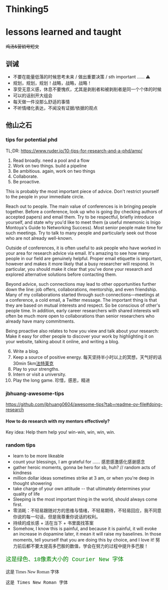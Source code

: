 # Thinking5


# lessons learned and taught

~~鸡汤&营销号短文~~

## 训诫

- 不要在能量低落的时候思考未来 / 做出重要决策 / sth important ...... ⚠️
- 规划，规划，规划！战略，战略，战略！
- 享受无意义感，休息不要愧疚，尤其是剥削者和被剥削者是同一个个体的时候
- 可以的话别开大组会
- 每天做一件没那么舒适的事情
- 不听情绪化表达，不闻没有证据/依据的观点

## 他山之石

### tips for potential phd

TL;DR: https://www.ruder.io/10-tips-for-research-and-a-phd/amp/

1. Read broadly. need a pool and a flow
2. Work on two things. build a pipeline
3. Be ambitious. again, work on two things
4. Collaborate.
5. Be proactive.

This is probably the most important piece of advice. Don't restrict yourself to the people in your immediate circle.

Reach out to people. The main value of conferences is in bringing people together. Before a conference, look up who is going (by checking authors of accepted papers) and email them. Try to be respectful, briefly introduce yourself, and state why you'd like to meet them (a useful mnemonic is Inigo Montoya's Guide to Networking Success). Most senior people make time for such meetings. Try to talk to many people and particularly seek out those who are not already well-known.

Outside of conferences, it is often useful to ask people who have worked in your area for research advice via email. It's amazing to see how many people in our field are genuinely helpful. Proper email etiquette is important, however and makes it more likely that a busy researcher will respond. In particular, you should make it clear that you've done your research and explored alternative solutions before contacting them.

Beyond advice, such connections may lead to other opportunities further down the line: job offers, collaborations, mentorship, and even friendship. Many of my collaborations started through such connections—meetings at a conference, a cold email, a Twitter message. The important thing is that they are based on mutual interests and respect. So be conscious of other's people time. In addition, early career researchers with shared interests will often be much more open to collaborations than senior researchers who already have many commitments.

Being proactive also relates to how you view and talk about your research: Make it easy for other people to discover your work by highlighting it on your website, talking about it online, and writing a blog.

6. Write a blog.
7. Keep a source of positive energy. 每天坚持半小时以上的冥想，天气好的话30min 5km[法特莱克](https://zhuanlan.zhihu.com/p/83092791)
8. Play to your strengths.
9. Intern or visit a university.
10. Play the long game. 珍惜，感恩，精进

### jbhuang-awesome-tips

https://github.com/jbhuang0604/awesome-tips?tab=readme-ov-file#doing-research

#### How to do research with my mentors effectively?

Key idea: Help them help you! win-win, win, win, win.

### random tips

- learn to be more likeable
- count your blessings, I am grateful for ...... 感恩感激感化感谢感念
- gather heroic moments, gonna be hero for sb, huh? // random acts of kindness
- million dollar ideas sometimes strike at 3 am, or when you're deep in thought showering
- take charge of your own attitude -- that ultimately determines your quality of life
- Sleeping is the most important thing in the world, should always come first.
- 零消耗：不轻易跟随对方的思维与情绪，不轻易期待，不轻易回应，我不同意你说的每一句话，但是我尊重你说话的权利。
- 持续的成长感 + 活在当下 + 书里面找答案
- Somehow, I know this is painful, and because it is painful, it will evoke an increase in dopamine later, it mean it will raise my baselines. In those moments, tell yourself that you are doing this by choice, and I love it! 努力前后都不要太提高多巴胺的数值，学会在努力的过程中提升多巴胺！


<p style="color: green; font-size: 18px; font-family: 'Courier New', monospace;">这是绿色、18像素大小的 Courier New 字体</p>

<p style="font-family: 'Times New Roman', serif;">这是 Times New Roman 字体</p>

<p style="font-family: 'JetBrains Mono', monospace;">
这是 Times New Roman 字体
</p>

